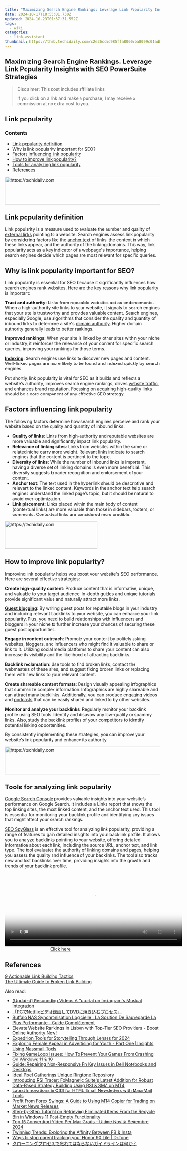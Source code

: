 ```yaml
---
title: "Maximizing Search Engine Rankings: Leverage Link Popularity Insights with SEO PowerSuite Strategies"
date: 2024-10-17T18:55:01.730Z
updated: 2024-10-23T01:37:31.552Z
tags:
  - wiki
categories:
  - link-assistant
thumbnail: https://thmb.techidaily.com/c2e36ccbc985ffa8060cba8099c01adb9e0bc227482cd4647ba2ea8d61ea0fe4.png
---
```


## Maximizing Search Engine Rankings: Leverage Link Popularity Insights with SEO PowerSuite Strategies

>  Disclaimer: This post includes affiliate links
>
>  If you click on a link and make a purchase, I may receive a commission at no extra cost to you.
>

## Link popularity

### Contents

* [Link popularity definition](https://tools.techidaily.com/link-assistant/products/)
* [Why is link popularity important for SEO?](https://tools.techidaily.com/link-assistant/products/)
* [Factors influencing link popularity](https://tools.techidaily.com/link-assistant/products/)
* [How to improve link popularity?](https://tools.techidaily.com/link-assistant/products/)
* [Tools for analyzing link popularity](https://tools.techidaily.com/link-assistant/products/)
* [References](https://tools.techidaily.com/link-assistant/products/)

<!-- affiliate ads begin -->
<a href="https://appsumo.8odi.net/c/5597632/2037345/7443" target="_top" id="2037345">
  <img src="//a.impactradius-go.com/display-ad/7443-2037345" border="0" alt="https://techidaily.com" width="728" height="90"/>
</a>
<img height="0" width="0" src="https://appsumo.8odi.net/i/5597632/2037345/7443" style="position:absolute;visibility:hidden;" border="0" />
<!-- affiliate ads end -->

## Link popularity definition

Link popularity is a measure used to evaluate the number and quality of [external links](https://tools.techidaily.com/link-assistant/products/) pointing to a website. Search engines assess link popularity by considering factors like the [anchor text](https://tools.techidaily.com/link-assistant/products/) of links, the context in which these links appear, and the authority of the linking domains. This way, link popularity acts as a key indicator of a webpage's importance, helping search engines decide which pages are most relevant for specific queries.

## Why is link popularity important for SEO?

Link popularity is essential for SEO because it significantly influences how search engines rank websites. Here are the key reasons why link popularity is important:

**Trust and authority**: Links from reputable websites act as endorsements. When a high-authority site links to your website, it signals to search engines that your site is trustworthy and provides valuable content. Search engines, especially Google, use algorithms that consider the quality and quantity of inbound links to determine a site's [domain authority](https://tools.techidaily.com/link-assistant/products/). Higher domain authority generally leads to better rankings.

**Improved rankings**: When your site is linked by other sites within your niche or industry, it reinforces the relevance of your content for specific search queries, improving your rankings for those terms.

[**Indexing**](https://tools.techidaily.com/link-assistant/products/): Search engines use links to discover new pages and content. Well-linked pages are more likely to be found and indexed quickly by search engines.

Put shortly, link popularity is vital for SEO as it builds and reflects a website’s authority, improves search engine rankings, drives [website traffic](https://tools.techidaily.com/link-assistant/products/), and enhances brand reputation. Focusing on acquiring high-quality links should be a core component of any effective SEO strategy.

## Factors influencing link popularity

The following factors determine how search engines perceive and rank your website based on the quality and quantity of inbound links:

* **Quality of links**: Links from high-authority and reputable websites are more valuable and significantly impact link popularity.
* **Relevance of linking sites**: Links from websites within the same or related niche carry more weight. Relevant links indicate to search engines that the content is pertinent to the topic.
* **Diversity of links**: While the number of inbound links is important, having a diverse set of linking domains is even more beneficial. This diversity suggests broader recognition and endorsement of your content.
* **Anchor text**: The text used in the hyperlink should be descriptive and relevant to the linked content. Keywords in the anchor text help search engines understand the linked page’s topic, but it should be natural to avoid over-optimization.
* **Link placement**: Links placed within the main body of content (contextual links) are more valuable than those in sidebars, footers, or comments. Contextual links are considered more credible.

<!-- affiliate ads begin -->
<a href="https://aligracehair.sjv.io/c/5597632/1918679/19272" target="_top" id="1918679">
  <img src="//a.impactradius-go.com/display-ad/19272-1918679" border="0" alt="https://techidaily.com" width="300" height="90"/>
</a>
<img height="0" width="0" src="https://aligracehair.sjv.io/i/5597632/1918679/19272" style="position:absolute;visibility:hidden;" border="0" />
<!-- affiliate ads end -->

## How to improve link popularity?

Improving link popularity helps you boost your website's SEO performance. Here are several effective strategies:

**Create high-quality content**: Produce content that is informative, unique, and valuable to your target audience. In-depth guides and unique tutorials provide significant value and naturally attract more links.

[**Guest blogging**](https://tools.techidaily.com/link-assistant/products/): By writing guest posts for reputable blogs in your industry and including relevant backlinks to your website, you can enhance your link popularity. Plus, you need to build relationships with influencers and bloggers in your niche to further increase your chances of securing these guest post opportunities.

**Engage in content outreach**: Promote your content by politely asking websites, bloggers, and influencers who might find it valuable to share or link to it. Utilizing social media platforms to share your content can also increase its visibility and the likelihood of attracting backlinks.

[**Backlink reclamation**](https://tools.techidaily.com/link-assistant/products/): Use tools to find broken links, contact the webmasters of these sites, and suggest fixing broken links or replacing them with new links to your relevant content.

**Create shareable content formats**: Design visually appealing infographics that summarize complex information. Infographics are highly shareable and can attract many backlinks. Additionally, you can produce engaging videos and [podcasts](https://tools.techidaily.com/link-assistant/products/) that can be easily shared and linked to by other websites.

**Monitor and analyze your backlinks**: Regularly monitor your backlink profile using SEO tools. Identify and disavow any low-quality or spammy links. Also, study the backlink profiles of your competitors to identify potential linking opportunities.

By consistently implementing these strategies, you can improve your website’s link popularity and enhance its authority.

<!-- affiliate ads begin -->
<a href="https://unicoeye.pxf.io/c/5597632/2134489/18498" target="_top" id="2134489">
  <img src="//a.impactradius-go.com/display-ad/18498-2134489" border="0" alt="https://techidaily.com" width="728" height="90"/>
</a>
<img height="0" width="0" src="https://unicoeye.pxf.io/i/5597632/2134489/18498" style="position:absolute;visibility:hidden;" border="0" />
<!-- affiliate ads end -->

## Tools for analyzing link popularity

[Google Search Console](https://search.google.com/search-console/welcome) provides valuable insights into your website’s performance on Google Search. It includes a Links report that shows the top linking sites, the most linked content, and the anchor text used. This tool is essential for monitoring your backlink profile and identifying any issues that might affect your search rankings.

[SEO SpyGlass](https://tools.techidaily.com/link-assistant/products/) is an effective tool for analyzing link popularity, providing a range of features to gain detailed insights into your backlink profile. It allows you to analyze backlinks pointing to your website, offering detailed information about each link, including the source URL, anchor text, and link type. The tool evaluates the authority of linking domains and pages, helping you assess the quality and influence of your backlinks. The tool also tracks new and lost backlinks over time, providing insights into the growth and trends of your backlink profile.

<!-- affiliate ads begin -->
<span id="1982457">
					<video width="576" height="240" style="cursor:pointer"
           poster="//a.impactradius-go.com/display-clicktoplayimage/1982457.png"
           onclick="if(!this.playClicked){this.play();this.setAttribute('controls',true);this.playClicked=true;}">
	   <source src="//a.impactradius-go.com/display-ad/22993-1982457">
	   <img src="//a.impactradius-go.com/display-clicktoplayimage/1982457.png" style="border: none; height: 100%; width: 100%; object-fit: contain">
	</video>
	<div style="width:360px;text-align:center"><a href="javascript:window.open(decodeURIComponent('https%3A%2F%2Fhomestyler.sjv.io%2Fc%2F5597632%2F1982457%2F22993'), '_blank');void(0);">Click here</a></div>
</span>
<img height="0" width="0" src="https://imp.pxf.io/i/5597632/1982457/22993" style="position:absolute;visibility:hidden;" border="0" />
<!-- affiliate ads end -->

## References

[9 Actionable Link Building Tactics](https://tools.techidaily.com/link-assistant/products/)  
[The Ultimate Guide to Broken Link Building](https://tools.techidaily.com/link-assistant/products/)

<ins class="adsbygoogle"
     style="display:block"
     data-ad-format="autorelaxed"
     data-ad-client="ca-pub-7571918770474297"
     data-ad-slot="1223367746"></ins>

<ins class="adsbygoogle"
     style="display:block"
     data-ad-client="ca-pub-7571918770474297"
     data-ad-slot="8358498916"
     data-ad-format="auto"
     data-full-width-responsive="true"></ins>

<span class="atpl-alsoreadstyle">Also read:</span>
<div><ul>
<li><a href="https://instagram-videos.techidaily.com/updated-resounding-videos-a-tutorial-on-instagrams-musical-integration/"><u>[Updated] Resounding Videos A Tutorial on Instagram's Musical Integration</u></a></li>
<li><a href="https://some-approaches.techidaily.com/pcnetflixdvd/"><u>「PCでNetflixビデオ録画してDVDに焼き込むプロセス」</u></a></li>
<li><a href="https://win-top.techidaily.com/buffalo-nas-synchronisation-logicielle-la-solution-de-sauvegarde-la-plus-performante-guide-completement/"><u>Buffalo NAS Synchronisation Logicielle : La Solution De Sauvegarde La Plus Performante - Guide Complètement</u></a></li>
<li><a href="https://win-top.techidaily.com/elevate-website-rankings-in-lisbon-with-top-tier-seo-providers-boost-online-authority-now/"><u>Elevate Website Rankings in Lisbon with Top-Tier SEO Providers - Boost Online Authority Now!</u></a></li>
<li><a href="https://article-helps.techidaily.com/expedition-tools-for-storytelling-through-lenses-for-2024/"><u>Expedition Tools for Storytelling Through Lenses for 2024</u></a></li>
<li><a href="https://win-top.techidaily.com/exploring-female-appeal-in-advertising-for-youth-part-one-insights-using-massmail-tools/"><u>Exploring Female Appeal in Advertising for Youth - Part One | Insights Using Massmail Tools</u></a></li>
<li><a href="https://win-blog.techidaily.com/fixing-gameloop-issues-how-to-prevent-your-games-from-crashing-on-windows-11-and-10/"><u>Fixing GameLoop Issues: How To Prevent Your Games From Crashing On Windows 11 & 10</u></a></li>
<li><a href="https://common-error.techidaily.com/guide-repairing-non-responsive-fn-key-issues-in-dell-notebooks-and-desktops/"><u>Guide: Repairing Non-Responsive Fn Key Issues in Dell Notebooks and Desktops</u></a></li>
<li><a href="https://extra-hints.techidaily.com/ideal-pixel-gatherings-unique-ringtone-repository/"><u>Ideal Pixel Gatherings Unique Ringtone Repository</u></a></li>
<li><a href="https://win-top.techidaily.com/introducing-rsi-trader-fxmagnetic-suites-latest-addition-for-robust-data-based-strategy-building-using-rsi-and-sma-on-mt4/"><u>Introducing RSI Trader: FxMagnetic Suite's Latest Addition for Robust Data-Based Strategy Building Using RSI & SMA on MT4</u></a></li>
<li><a href="https://win-top.techidaily.com/latest-innovations-in-css-for-html-email-newsletters-with-massmail-tools/"><u>Latest Innovations in CSS for HTML Email Newsletters with MassMail Tools</u></a></li>
<li><a href="https://win-top.techidaily.com/profit-from-forex-swings-a-guide-to-using-mt4-copier-for-trading-on-market-news-releases/"><u>Profit From Forex Swings: A Guide to Using MT4 Copier for Trading on Market News Releases</u></a></li>
<li><a href="https://win-top.techidaily.com/step-by-step-tutorial-on-retrieving-eliminated-items-from-the-recycle-bin-in-windows-11-post-empty-functionality/"><u>Step-by-Step Tutorial on Retrieving Eliminated Items From the Recycle Bin in Windows 11 Post-Empty Functionality</u></a></li>
<li><a href="https://win-amazing.techidaily.com/top-15-convertitori-video-per-mac-gratis-ultime-novita-settembre-2024/"><u>Top 15 Convertitori Video Per Mac Gratis - Ultime Novità Settembre 2024</u></a></li>
<li><a href="https://facebook.techidaily.com/twinning-trends-exploring-the-affinity-between-fb-and-insta/"><u>Twinning Trends: Exploring the Affinity Between FB & Insta</u></a></li>
<li><a href="https://android-location-track.techidaily.com/ways-to-stop-parent-tracking-your-honor-90-lite-drfone-by-drfone-virtual-android/"><u>Ways to stop parent tracking your Honor 90 Lite | Dr.fone</u></a></li>
<li><a href="https://win-top.techidaily.com/44kv44ot44o844ol44oz44kw44ox44ot44k744k544gn5bplusy44km44gm44gv44gq44kj44gq44ge44ks44kk44oj44op44kk44oz44gv5l2v44gl77yf/"><u>クローニングプロセスで忘れてはならないガイドラインは何か？</u></a></li>
</ul></div>

